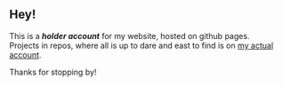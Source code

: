 ## Hey!

This is a ***holder account*** for my website, hosted on github pages.  
Projects in repos, where all is up to dare and east to find is on [my actual account](https://github.com/ifrzzl).

Thanks for stopping by!
